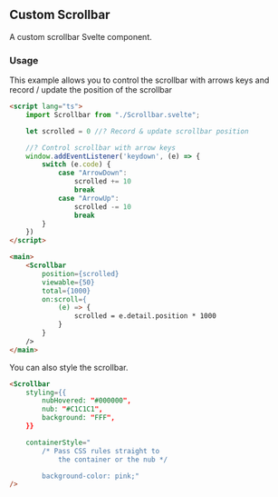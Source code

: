 ## Custom Scrollbar

A custom scrollbar Svelte component.

### Usage

This example allows you to control the scrollbar with arrows keys and record / update the position of the scrollbar

```html
<script lang="ts">
	import Scrollbar from "./Scrollbar.svelte";

	let scrolled = 0 //? Record & update scrollbar position

	//? Control scrollbar with arrow keys
	window.addEventListener('keydown', (e) => {
		switch (e.code) {
			case "ArrowDown":
				scrolled += 10
				break
			case "ArrowUp":
				scrolled -= 10
				break
		}
	})
</script>

<main>
	<Scrollbar
		position={scrolled}
		viewable={50}
		total={1000}
		on:scroll={
			(e) => {
				scrolled = e.detail.position * 1000
			}
		}
	/>
</main>
```

You can also style the scrollbar.

```html
<Scrollbar
	styling={{
		nubHovered: "#000000",
		nub: "#C1C1C1",
		background: "FFF",
	}}

	containerStyle="
		/* Pass CSS rules straight to
			the container or the nub */

		background-color: pink;"
/>
```
